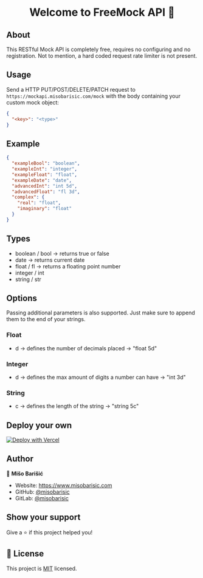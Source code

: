 <h1 align="center">Welcome to FreeMock API 👋</h1>

## About

This RESTful Mock API is completely free, requires no configuring and no registration. Not to mention, a hard coded
request rate limiter is not present.

## Usage

Send a HTTP PUT/POST/DELETE/PATCH request to `https://mockapi.misobarisic.com/mock`
with the body containing your custom mock object:

```json
{
  "<key>": "<type>"
}
```

## Example

```json
{
  "exampleBool": "boolean",
  "exampleInt": "integer",
  "exampleFloat": "float",
  "exampleDate": "date",
  "advancedInt": "int 5d",
  "advancedFloat": "fl 3d",
  "complex": {
    "real": "float",
    "imaginary": "float"
  }
}
```

## Types

- boolean / bool -> returns true or false
- date -> returns current date
- float / fl -> returns a floating point number
- integer / int
- string / str

## Options

Passing additional parameters is also supported. Just make sure to append them to the end of your strings.

### Float

- d -> defines the number of decimals placed -> "float 5d"

### Integer

- d -> defines the max amount of digits a number can have -> "int 3d"

### String
- c -> defines the length of the string -> "string 5c"

## Deploy your own

[![Deploy with Vercel](https://vercel.com/button)](https://vercel.com/new/git/external?repository-url=https://github.com/misobarisic/freemock/)

## Author

👤 **Mišo Barišić**

* Website: https://www.misobarisic.com
* GitHub: [@misobarisic](https://github.com/misobarisic)
* GitLab: [@misobarisic](https://gitlab.com/misobarisic)

## Show your support

Give a ⭐️ if this project helped you!

## 📝 License

This project is [MIT](https://github.com/misobarisic/mockrest/blob/master/LICENSE) licensed.
